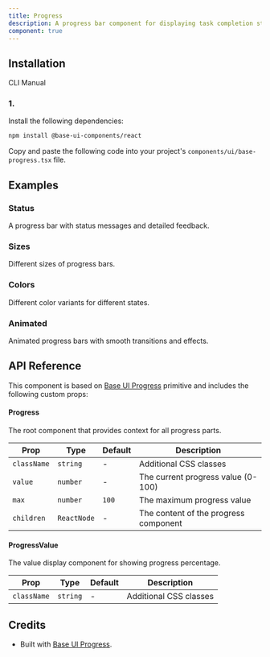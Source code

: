 ```yaml
---
title: Progress
description: A progress bar component for displaying task completion status. Built on top of Base UI Progress component.
component: true
---
```


## Installation

CLI
Manual

### 1.

Install the following dependencies:

```bash
npm install @base-ui-components/react
```

Copy and paste the following code into your project's `components/ui/base-progress.tsx` file.

## Examples

### Status

A progress bar with status messages and detailed feedback.

### Sizes

Different sizes of progress bars.

### Colors

Different color variants for different states.

### Animated

Animated progress bars with smooth transitions and effects.

## API Reference

This component is based on [Base UI Progress](https://base-ui.com/react/components/progress) primitive and includes the following custom props:

#### Progress

The root component that provides context for all progress parts.

| Prop        | Type        | Default | Description                           |
| ----------- | ----------- | ------- | ------------------------------------- |
| `className` | `string`    | -       | Additional CSS classes                |
| `value`     | `number`    | -       | The current progress value (0-100)    |
| `max`       | `number`    | `100`   | The maximum progress value            |
| `children`  | `ReactNode` | -       | The content of the progress component |

#### ProgressValue

The value display component for showing progress percentage.

| Prop        | Type     | Default | Description            |
| ----------- | -------- | ------- | ---------------------- |
| `className` | `string` | -       | Additional CSS classes |

## Credits

- Built with [Base UI Progress](https://base-ui.com/react/components/progress).
